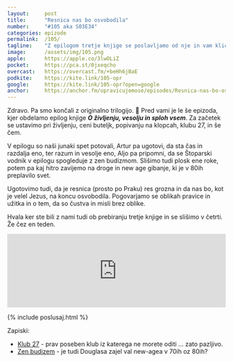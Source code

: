 ```yaml
---
layout: 	post
title:  	"Resnica nas bo osvobodila"
number: 	"#105 aka S03E34"
categories:	epizode
permalink:	/105/
tagline: 	"Z epilogom tretje knjige se poslavljamo od nje in vam kličemo zbogom ... in hvala za vse ribe."
image:		/assets/img/105.png
apple:		https://apple.co/3lwOLiZ
pocket:		https://pca.st/0jxeqcho
overcast:	https://overcast.fm/+beHh6jBaE
podkite:	https://kite.link/105-opr
google:		https://kite.link/105-opr?open=google
anchor:		https://anchor.fm/opravicujemose/episodes/Resnica-nas-bo-osvobodila-e1j80ja
---
```


Zdravo. Pa smo končali z originalno trilogijo. 🎉 Pred vami je le še epizoda, kjer obdelamo epilog knjige _**O življenju, vesolju in sploh vsem**_. Za začetek se ustavimo pri življenju, ceni buteljk, popivanju na klopcah, klubu 27, in še čem. 

V epilogu so naši junaki spet potovali, Artur pa ugotovi, da sta čas in razdalja eno, ter razum in vesolje eno, Aljo pa pripomni, da se Štoparski vodnik v epilogu spogleduje z zen budizmom. Slišimo tudi plosk ene roke, potem pa kaj hitro zavijemo na droge in new age gibanje, ki je v 80ih preplavilo svet. 

Ugotovimo tudi, da je resnica (prosto po Praku) res grozna in da nas bo, kot je velel Jezus, na koncu osvobodila. Pogovarjamo se oblikah pravice in užitka in o tem, da so čustva in misli brez oblike. 

Hvala ker ste bili z nami tudi ob prebiranju tretje knjige in se slišimo v četrti. Že čez en teden. 

<iframe src="https://www.listennotes.com/podcasts/opravičujemo-se-za/resnica-nas-bo-osvobodila--5KDiVdRLOt/embed/" height="170px" width="100%" style="width: 1px; min-width: 100%;" loading="lazy" frameborder="0" scrolling="no"></iframe>

{% include poslusaj.html %}

Zapiski:
- [Klub 27](https://en.wikipedia.org/wiki/27_Club) - prav poseben klub iz katerega ne morete oditi ... zato pazljivo. 
- [Zen budizem](https://sl.wikipedia.org/wiki/Zen_budizem) - je tudi Douglasa zajel val new-agea v 70ih oz 80ih? 